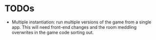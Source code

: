 TODOs
=====

* Multiple instantiation: run multiple versions of the game from a single app. This will need front-end changes and the room meddling overwrites in the game code sorting out.


